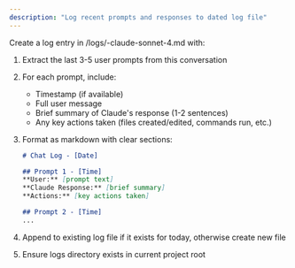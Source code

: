 ```yaml
---
description: "Log recent prompts and responses to dated log file"
---
```


Create a log entry in /logs/<mm-dd-yy>-claude-sonnet-4.md with:

1. Extract the last 3-5 user prompts from this conversation
2. For each prompt, include:
   - Timestamp (if available)
   - Full user message
   - Brief summary of Claude's response (1-2 sentences)
   - Any key actions taken (files created/edited, commands run, etc.)

3. Format as markdown with clear sections:
   ```markdown
   # Chat Log - [Date]

   ## Prompt 1 - [Time]
   **User:** [prompt text]
   **Claude Response:** [brief summary]
   **Actions:** [key actions taken]

   ## Prompt 2 - [Time]
   ...
   ```

4. Append to existing log file if it exists for today, otherwise create new file
5. Ensure logs directory exists in current project root